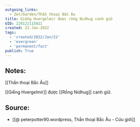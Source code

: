 ```yaml
---
outgoing_links:
  - Zet/Garden/Thần thoại Bắc Âu
title: Giếng Hvergelmir được rồng Nidhug canh giữ
UID: 220122115021
created: 22-Jan-2022
tags:
  - 'created/2022/Jan/22'
  - 'evergreen'
  - 'permanent/fact'
publish: True
---
```

## Notes:
[[Thần thoại Bắc Âu]]

[[Giếng Hvergelmir]] được [[Rồng Nidhug]] canh giữ.

## Source:
- [[@ peterpotter90.wordpress, Thần thoại Bắc Âu - Cửu giới]]


